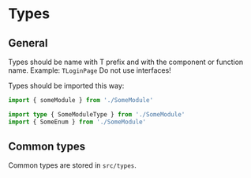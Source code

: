# Types

## General

Types should be name with T prefix and with the component or function name.
Example: `TLoginPage`
Do not use interfaces!

Types should be imported this way:

```ts
import { someModule } from './SomeModule'

import type { SomeModuleType } from './SomeModule'
import { SomeEnum } from './SomeModule'
```

## Common types

Common types are stored in `src/types`.
